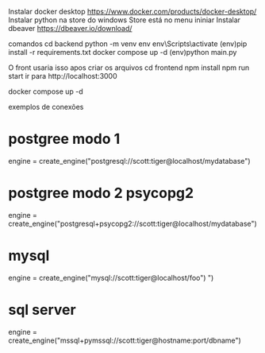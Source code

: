 Instalar docker desktop
  https://www.docker.com/products/docker-desktop/
Instalar python na store do windows 
  Store está no menu ininiar
Instalar dbeaver
  https://dbeaver.io/download/


comandos
  cd backend
  python -m venv env
  env\Scripts\activate
  (env)pip install -r requirements.txt
  docker compose up -d
  (env)python main.py


O front usaria isso apos criar os arquivos
cd frontend
npm install
npm run start
ir para http://localhost:3000

docker compose up -d


exemplos de conexões
# postgree modo 1
engine = create_engine("postgresql://scott:tiger@localhost/mydatabase")

# postgree modo 2 psycopg2
engine = create_engine("postgresql+psycopg2://scott:tiger@localhost/mydatabase")

# mysql
engine = create_engine("mysql://scott:tiger@localhost/foo")
")
# sql server
engine = create_engine("mssql+pymssql://scott:tiger@hostname:port/dbname")
